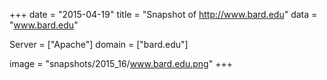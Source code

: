 
+++
date = "2015-04-19"
title = "Snapshot of http://www.bard.edu"
data = "www.bard.edu"

Server = ["Apache"]
domain = ["bard.edu"]

  image = "snapshots/2015_16/www.bard.edu.png"
+++
#
